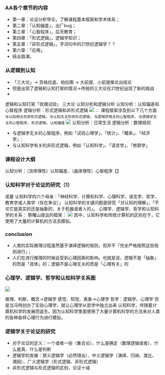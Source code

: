 ### AA各个章节的内容
* 第一章：论证分析导论，了解课程基本框架和学术体系；
* 第二章：「认知偏差」，出厂bug；
* 第三章：「心智程序」，后天教育；
* 第四章：「形式逻辑」，逻辑学知识；
* 第五章：「非形式逻辑」，字词句中的21世纪逻辑学？？
* 第六章：「应用」
* 结业路演。


### 从逻辑到认知
* 「三大论」→ 苏格拉底、柏拉图 → 大前提、小前提推论出结论
*  但是出现了逻辑和认知打架的情况→传统的三大论在21世纪出现了新的挑战
*  
逻辑和认知打架「玫瑰试验」
三大论
认知分析和逻辑分析
认知分析：认知偏差和心智程序
逻辑分析：形式逻辑和非形式逻辑
![](https://i.loli.net/2019/05/16/5cdd72781622837697.png)
∴ 课程框架涉及到以下几个方面`与认知相关的非形式逻辑`、`与认知无关的非形式逻辑`、`与逻辑学相关的心智程序`、`与逻辑学无关的心智程序`、`形式逻辑`、`认知偏差`
![](https://i.loli.net/2019/06/16/5d061295de3f527115.png)
认知分析：日常生活
逻辑分析：数理规则
* 与逻辑学无关的心智程序，例如「试验心理学」、「统计」、「概率」、「经济学」;
* 与认知科学有关的非形式逻辑，例如「认知科学」、「语言学」、「修辞学」



### 课程设计大纲
认知分析：（流体理性）认知偏差、（晶体理性）心智程序【】



### 认知科学对于论证的研究（1）
诺曼
认知科学的六个母亲：「神经科学、计算机科学、心理科学、语言学、哲学、教育学或人类学（存在争议）」
认知科学的关键问题是研究「对认知的理解」，「不论它是真实的还是抽象的，关于机器或者人的」。
心理学、逻辑学、哲学和认知科学的关系：
蔡曙山提出的框架：
![](https://i.loli.net/2019/05/18/5ce0224e8706e57642.png)
其中，认知科学和传统计算机的区别在于，它使用了大量的计算机的方法去模拟。



### conclusion
* 人类的实际推理过程虽然基于演绎逻辑的规则，但并不「完全严格按照这些规则进行」；
* 人们在进行推理的时候会受到心理因素的影响。也就是说，逻辑不是「抽象」的而是「具体」的；逻辑不是心理无关的而是「心理有关」的


### 心理学、逻辑学、哲学和认知科学关系图
![](https://i.loli.net/2019/06/16/5d06173fedba136733.png)

推理、判断、概念→逻辑学
感觉、知觉、表象→心理学
哲学：逻辑学、心理学
但是当冯特创办了实验心理学，就让心理学从哲学中独立出来
认知科学，伴随着计算机科学的发展而诞生。因为认知科学里面使用了大量计算机科学的方法来对人类的各种各样心理行为进行模拟。



### 逻辑学关于论证的研究
* 对于论证的定义：一个或者一些（集合论）、什么是确定（数理逻辑或者）、什么是真、什么是判断
* 逻辑学的发展：狭义逻辑学（必然得出）、中义逻辑学（演绎、归纳、类比、溯因）、广义逻辑学（形式逻辑、非形式逻辑）
* 非形式逻辑与形式逻辑的区别，论证十诫
